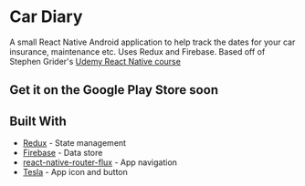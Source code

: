 # Car Diary

A small React Native Android application to help track the dates for your car insurance, maintenance etc.
Uses Redux and Firebase. Based off of Stephen Grider's [Udemy React Native course](https://www.udemy.com/the-complete-react-native-and-redux-course/learn/v4/content)


## Get it on the Google Play Store soon


## Built With

* [Redux](https://redux.js.org/) - State management
* [Firebase](https://firebase.google.com/) - Data store
* [react-native-router-flux](https://github.com/aksonov/react-native-router-flux) - App navigation
* [Tesla](https://www.tesla.com/) - App icon and button
